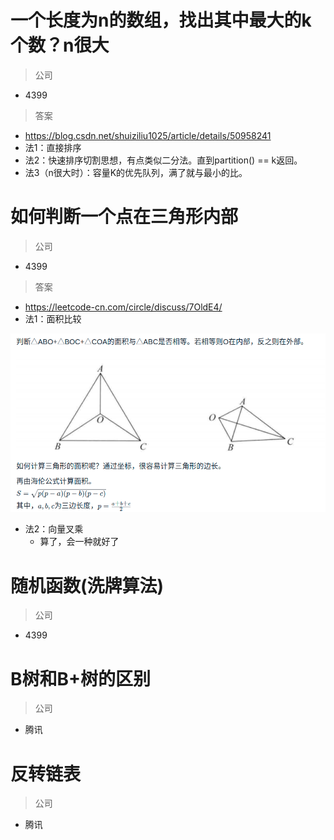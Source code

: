 # 一个长度为n的数组，找出其中最大的k个数？n很大
> 公司
- 4399
> 答案
- https://blog.csdn.net/shuiziliu1025/article/details/50958241
- 法1：直接排序
- 法2：快速排序切割思想，有点类似二分法。直到partition() == k返回。
- 法3（n很大时）：容量K的优先队列，满了就与最小的比。


# 如何判断一个点在三角形内部
> 公司
- 4399
> 答案
- https://leetcode-cn.com/circle/discuss/7OldE4/
- 法1：面积比较

<div align="center" align="center" style="zoom:70%">
<img src="pic/1.png">
</div>

- 法2：向量叉乘
  - 算了，会一种就好了


# 随机函数(洗牌算法)
> 公司
- 4399

# B树和B+树的区别
> 公司
- 腾讯



# 反转链表
> 公司
- 腾讯
